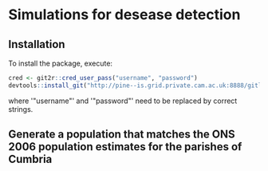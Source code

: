 # Simulations for desease detection



## Installation
To install  the package, execute:

```r
cred <- git2r::cred_user_pass("username", "password")
devtools::install_git("http://pine--is.grid.private.cam.ac.uk:8888/gitlab/dbb31/Strategy.git", credentials = cred)
```
where '"username"' and '"password"' need to be replaced by correct strings.


## Generate a population that matches the ONS 2006 population estimates for the parishes of Cumbria

